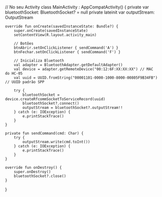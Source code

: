 // No seu Activity
class MainActivity : AppCompatActivity() {
    private var bluetoothSocket: BluetoothSocket? = null
    private lateinit var outputStream: OutputStream
    
    override fun onCreate(savedInstanceState: Bundle?) {
        super.onCreate(savedInstanceState)
        setContentView(R.layout.activity_main)
        
        // Botões
        btnAbrir.setOnClickListener { sendCommand('A') }
        btnFechar.setOnClickListener { sendCommand('F') }
        
        // Inicializa Bluetooth
        val adapter = BluetoothAdapter.getDefaultAdapter()
        val device = adapter.getRemoteDevice("00:12:6F:XX:XX:XX") // MAC do HC-05
        val uuid = UUID.fromString("00001101-0000-1000-8000-00805F9B34FB") // UUID padrão SPP
        
        try {
            bluetoothSocket = device.createRfcommSocketToServiceRecord(uuid)
            bluetoothSocket?.connect()
            outputStream = bluetoothSocket?.outputStream!!
        } catch (e: IOException) {
            e.printStackTrace()
        }
    }
    
    private fun sendCommand(cmd: Char) {
        try {
            outputStream.write(cmd.toInt())
        } catch (e: IOException) {
            e.printStackTrace()
        }
    }
    
    override fun onDestroy() {
        super.onDestroy()
        bluetoothSocket?.close()
    }
}
